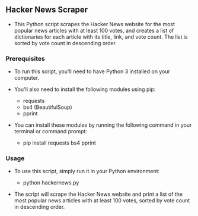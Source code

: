 ## Hacker News Scraper
+ This Python script scrapes the Hacker News website for the most popular news articles with at least 100 votes, and creates a list of dictionaries for each article with its title, link, and vote count. The list is sorted by vote count in descending order.

### Prerequisites
+ To run this script, you'll need to have Python 3 installed on your computer. 
+ You'll also need to install the following modules using pip:
  + requests
  + bs4 (BeautifulSoup)
  + pprint
+ You can install these modules by running the following command in your terminal or command prompt:

  + pip install requests bs4 pprint
### Usage
 + To use this script, simply run it in your Python environment:

   + python hackernews.py
+ The script will scrape the Hacker News website and print a list of the most popular news articles with at least 100 votes, sorted by vote count in descending order.
